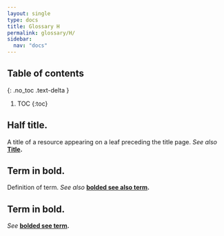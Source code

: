 ```yaml
---
layout: single
type: docs
title: Glossary H
permalink: glossary/H/
sidebar:
  nav: "docs"
---
```


## Table of contents
{: .no_toc .text-delta }

1. TOC
{:toc}

## **Half title.**
A title of a resource appearing on a leaf preceding the title page. *See also* **[Title](/DCRMR/glossary/T/#Title).**

## **Term in bold.** 
Definition of term. *See also* **[bolded see also term](/DCRMR/glossary/Letter/#bolded-see-also-term).**

## **Term in bold.**
*See* **[bolded see term](/DCRMR/glossary/Letter/#bolded-see-also-term).**